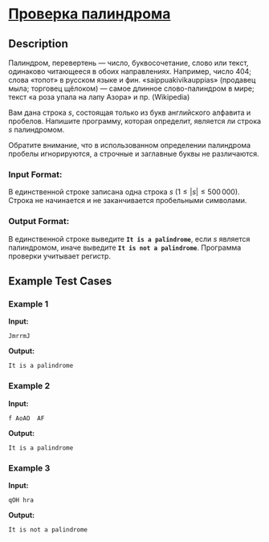 # [Проверка палиндрома](link)

## Description

Палиндром, перевертень — число, буквосочетание, слово или текст, одинаково читающееся в обоих направлениях. Например, число 404; слова «топот» в русском языке и фин. «saippuakivikauppias» (продавец мыла; торговец щёлоком) — самое длинное слово-палиндром в мире; текст «а роза упала на лапу Азора» и пр. (Wikipedia)

Вам дана строка $s$, состоящая только из букв английского алфавита и пробелов. Напишите программу, которая определит, является ли строка $s$ палиндромом.

Обратите внимание, что в использованном определении палиндрома пробелы игнорируются, а строчные и заглавные буквы не различаются.
### Input Format:

В единственной строке записана одна строка $s$ ($1 \le |s| \le 500\,000$). Строка не начинается и не заканчивается пробельными символами.

### Output Format:

В единственной строке выведите **```It is a palindrome```**, если $s$ является палиндромом, иначе выведите **```It is not a palindrome```**. Программа проверки учитывает регистр.

## Example Test Cases

### Example 1

**Input:**
```
JmrrmJ

```

**Output:**
```
It is a palindrome
```

### Example 2

**Input:**
```
f AoAO  AF

```

**Output:**
```
It is a palindrome

```

### Example 3

**Input:**
```
qOH hra

```

**Output:**
```
It is not a palindrome

```

